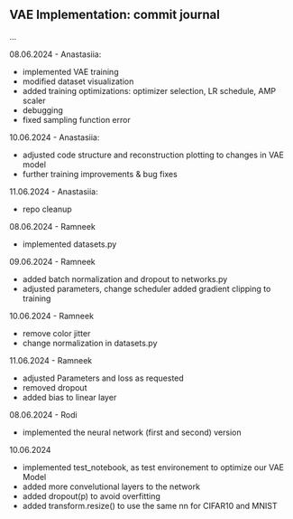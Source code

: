 ## VAE Implementation: commit journal
...

08.06.2024 - Anastasiia: 
- implemented VAE training
- modified dataset visualization
- added training optimizations: optimizer selection, LR schedule, AMP scaler
- debugging
- fixed sampling function error

10.06.2024 - Anastasiia:
- adjusted code structure and reconstruction plotting to changes in VAE model
- further training improvements & bug fixes

11.06.2024 - Anastasiia:
- repo cleanup

08.06.2024 - Ramneek 
- implemented datasets.py
  
09.06.2024 - Ramneek
- added batch normalization and dropout to networks.py
- adjusted parameters, change scheduler
   added gradient clipping to training
  
10.06.2024 - Ramneek
- remove color jitter
- change normalization in datasets.py
  
11.06.2024 - Ramneek
- adjusted Parameters and loss as requested
- removed dropout
- added bias to linear layer

08.06.2024 - Rodi
- implemented the neural network (first and second) version

  
10.06.2024
- implemented test_notebook, as test environement to optimize our VAE Model
- added more convelutional layers to the network
- added dropout(p) to avoid overfitting
- added transform.resize() to use the same nn for CIFAR10 and MNIST
